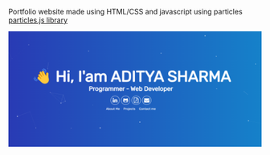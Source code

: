 Portfolio website made using HTML/CSS and javascript using particles [particles.js library](https://github.com/VincentGarreau/particles.js)

![alt text](image.png)